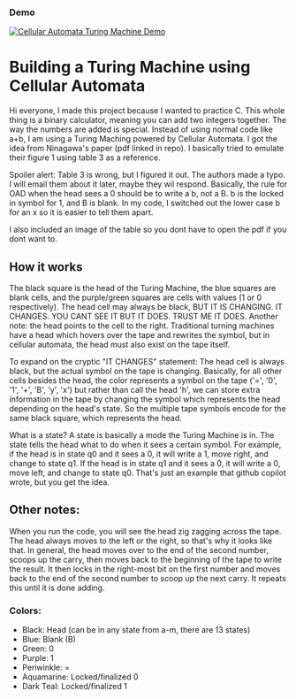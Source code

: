 ### Demo
[![Cellular Automata Turing Machine Demo](https://img.youtube.com/vi/PIkwhJi1-7A/0.jpg)](https://m.youtube.com/watch?v=PIkwhJi1-7A)

# Building a Turing Machine using Cellular Automata
Hi everyone, I made this project because I wanted to practice C. This whole thing is a binary calculator, meaning you can add two integers together. The way the numbers are added is special. Instead of using normal code like a+b, I am using a Turing Maching powered by Cellular Automata. I got the idea from Ninagawa's paper (pdf linked in repo). I basically tried to emulate their figure 1 using table 3 as a reference.

Spoiler alert: Table 3 is wrong, but I figured it out. The authors made a typo. I will email them about it later, maybe they wil respond. Basically, the rule for OAD when the head sees a 0 should be to write a b, not a B. b is the locked in symbol for 1, and B is blank. In my code, I switched out the lower case b for an x so it is easier to tell them apart.

I also included an image of the table so you dont have to open the pdf if you dont want to.

## How it works
The black square is the head of the Turing Machine, the blue squares are blank cells, and the purple/green squares are cells with values (1 or 0 respectively). The head cell may always be black, BUT IT IS CHANGING. IT CHANGES. YOU CANT SEE IT BUT IT DOES. TRUST ME IT DOES. Another note: the head points to the cell to the right. Traditional turning machines have a head which hovers over the tape and rewrites the symbol, but in cellular automata, the head must also exist on the tape itself.

To expand on the cryptic "IT CHANGES" statement: The head cell is always black, but the actual symbol on the tape is changing. Basically, for all other cells besides the head, the color represents a symbol on the tape ('=', '0', '1', '+', 'B', 'y', 'x') but rather than call the head 'h', we can store extra information in the tape by changing the symbol which represents the head depending on the head's state. So the multiple tape symbols encode for the same black square, which represents the head.

What is a state? A state is basically a mode the Turing Machine is in. The state tells the head what to do when it sees a certain symbol. For example, if the head is in state q0 and it sees a 0, it will write a 1, move right, and change to state q1. If the head is in state q1 and it sees a 0, it will write a 0, move left, and change to state q0. That's just an example that github copilot wrote, but you get the idea.

## Other notes:
When you run the code, you will see the head zig zagging across the tape. The head always moves to the left or the right, so that's why it looks like that. In general, the head moves over to the end of the second number, scoops up the carry, then moves back to the beginning of the tape to write the result. It then locks in the right-most bit on the first number and moves back to the end of the second number to scoop up the next carry. It repeats this until it is done adding.

### Colors:
- Black: Head (can be in any state from a-m, there are 13 states)
- Blue: Blank (B)
- Green: 0
- Purple: 1
- Periwinkle: =
- Aquamarine: Locked/finalized 0
- Dark Teal: Locked/finalized 1
